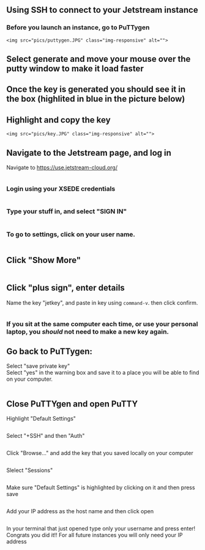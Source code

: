 Using SSH to connect to your Jetstream instance
---


### Before you launch an instance, go to PuTTygen

```
<img src="pics/puttygen.JPG" class="img-responsive" alt="">
```

## Select generate and move your mouse over the putty window to make it load faster
## Once the key is generated you should see it in the box (highlited in blue in the picture below)
## Highlight and copy the key

```
<img src="pics/key.JPG" class="img-responsive" alt="">
```

## Navigate to the Jetstream page, and log in

Navigate to https://use.jetstream-cloud.org/

<img src="pics/one.png" class="img-responsive" alt="">

### Login using your XSEDE credentials

<img src="pics/two.png" class="img-responsive" alt="">

### Type your stuff in, and select "SIGN IN"

<img src="pics/three.png" class="img-responsive" alt=""> 


### To go to settings, click on your user name.

<img src="pics/twelve.png" class="img-responsive" alt="">

## Click "Show More"

<img src="pics/thirteen.png" class="img-responsive" alt="">

## Click "plus sign", enter details
Name the key "jetkey", and paste in key using `command-v`. then click confirm.

<img src="pics/fourteen.png" class="img-responsive" alt="">


### If you sit at the same computer each time, or use your personal laptop, you *should* not need to make a new key again.


## Go back to PuTTygen:

Select "save private key"  
Select "yes" in the warning box
and save it to a place you will be able to find on your computer.

<img src="pics/save_key.JPG" class="img-responsive" alt="">

## Close PuTTYgen and open PuTTY
Highlight "Default Settings"

<img src="pics/putty1.JPG" class="img-responsive" alt="">

Select "+SSH" and then "Auth"

<img src="pics/putty2.JPG" class="img-responsive" alt="">

Click "Browse..." and add the key that you saved locally on your computer

<img src="pics/putty3.JPG" class="img-responsive" alt="">

Slelect "Sessions"

<img src="pics/putty4.JPG" class="img-responsive" alt="">

Make sure "Default Settings" is highlighted by clicking on it and then press save

<img src="pics/putty5.JPG" class="img-responsive" alt="">

Add your IP address as the host name and then click open

<img src="pics/putty6.JPG" class="img-responsive" alt="">

In your terminal that just opened type only your username and press enter!
Congrats you did it!! For all future instances you will only need your IP address 
